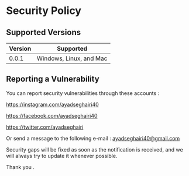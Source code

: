 # Security Policy

## Supported Versions

| Version | Supported          |
| ------- | ------------------ |
| 0.0.1   | Windows, Linux, and Mac   |

## Reporting a Vulnerability

You can report security vulnerabilities through these accounts :

https://instagram.com/ayadseghairi40

https://facebook.com/ayadseghairi40

https://twitter.com/ayadseghairi

Or send a message to the following e-mail :
ayadseghairi40@gmail.com

Security gaps will be fixed as soon as the notification is received, and we will always try to update it whenever possible.

Thank you .
